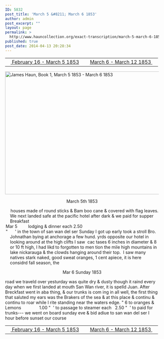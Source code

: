```yaml
---
ID: 5832
post_title: 'March 5 &#8211; March 6 1853'
author: admin
post_excerpt: ""
layout: page
permalink: >
  http://www.hauncollection.org/exact-transcription/march-5-march-6-1853/
published: true
post_date: 2014-04-13 20:28:34
---
```

<table style="width: 100%;" align="center">
<tbody>
<tr>
<td width="50%"><a href="http://www.hauncollection.org/version-2/version-ii-series-i/february-16-march-5-1853/"><img src="https://lh3.googleusercontent.com/-EFJpxxNiPNw/VqgtWBCZrMI/AAAAAAAAAFU/WfY4lPFWWkg/s800-Ic42/Soeb-Plain-Arrows-8-10px.png" alt="" width="10" height="10" /> February 16 - March 5 1853</a></td>
<td style="text-align: right;"><a href="http://www.hauncollection.org/version-2/version-ii-series-i/march-6-march-12-1853/"> March 6 - March 12 1853 <img src="https://lh3.googleusercontent.com/-67k0cYlpXHw/VqgtWKz1MXI/AAAAAAAAAFU/k9PW_Piyurk/s800-Ic42/Soeb-Plain-Arrows-5-10px.png" alt="" width="10" height="10" /></a></td>
</tr>
</tbody>
</table>
<script type="text/javascript">// <![CDATA[ (function(i,s,o,g,r,a,m){i['GoogleAnalyticsObject']=r;i[r]=i[r]||function(){ (i[r].q=i[r].q||[]).push(arguments)},i[r].l=1*new Date();a=s.createElement(o), m=s.getElementsByTagName(o)[0];a.async=1;a.src=g;m.parentNode.insertBefore(a,m) })(window,document,'script','//www.google-analytics.com/analytics.js','ga'); ga('create', 'UA-52573204-1', 'auto'); ga('send', 'pageview'); // ]]></script><a href="http://www.hauncollection.org/version-2/version-ii-series-i/jh_bk1_008_march-5-1853-march-6-1853/" target="_blank" rel="noopener noreferrer"><img class="alignnone size-large wp-image-2488" src="http://www.hauncollection.org/wp-content/uploads/James Haun/Book1/jh_bk1_008_March 5 1853 - March 6 1853-1024x682.jpg" alt="James Haun, Book 1, March 5 1853 - March 6 1853" width="604" height="402" /></a>
<p style="text-align: center;">
March 5th 1853</p>

<div style="text-indent: -1em; padding-left: 16px;"><span style="color: #ffffff;">.</span>   houses made of round sticks &amp; Bam
boo cane &amp; covered with flag leaves.
We next landed safe at the pacific
hotel after dark &amp; we paid for supper Breakfast</div>
<div style="text-indent: -1em; padding-left: 16px;">Mar 5         lodging &amp; dinner each 2.50</div>
<div style="text-indent: -1em; padding-left: 16px;">"      ' in the town of san wan del ser
Sunday I got up early took a stroll Bro.
Johnathan bying at anchorage a few
hund. yrds opposite our hotel in looking
around at the high clifts I saw  cac
tases 6 inches in diameter &amp; 8 or 10 ft
high, I had likd to forgotten to men
tion the mile high mountains in
lake nickarauga &amp; the clowds
hanging around their top.  I saw
many natives stark naked, good
sweat oranges, 1 cent apiece, it is
here considrd fall season, the</div>
<p style="text-align: center;">
Mar 6 Sunday 1853</p>
road we traveld over yesturday
was quite dry &amp; dusty though
it raind every day when we
first landed at mouth San
Wan river, it is spelld Juan.
After Breckfast went in aba
thing, &amp; our trunks is com
ing in all well, the first thing
that saluted my ears was the
Brakers of the sea &amp; at this place &amp; continu
&amp; continu to roar while I rite
standing near the waters edge.
" 6 to oranges &amp; Lemons               1.00
"  ' to passage to steamer each   2.50
"  ' to paid for trunks---
we went on board sunday eve &amp;
bid adiue to san wan del ser
I hour before sunset our course
<table style="width: 100%;" align="center">
<tbody>
<tr>
<td width="50%"><a href="http://www.hauncollection.org/version-2/version-ii-series-i/february-16-march-5-1853/"><img src="https://lh3.googleusercontent.com/-EFJpxxNiPNw/VqgtWBCZrMI/AAAAAAAAAFU/WfY4lPFWWkg/s800-Ic42/Soeb-Plain-Arrows-8-10px.png" alt="" width="10" height="10" /> February 16 - March 5 1853</a></td>
<td style="text-align: right;"><a href="http://www.hauncollection.org/version-2/version-ii-series-i/march-6-march-12-1853/"> March 6 - March 12 1853 <img src="https://lh3.googleusercontent.com/-67k0cYlpXHw/VqgtWKz1MXI/AAAAAAAAAFU/k9PW_Piyurk/s800-Ic42/Soeb-Plain-Arrows-5-10px.png" alt="" width="10" height="10" /></a></td>
</tr>
</tbody>
</table>